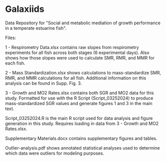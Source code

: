 # Galaxiids
Data Repository for "Social and metabolic mediation of growth performance in a temperate estuarine fish".

Files:

  1 - Respirometry Data.xlsx contains raw slopes from respirometry experiments for all fish across both stages (6 experimental days). Also shows how those slopes were used to calculate SMR, RMR, and MMR for each fish.

  2 - Mass Standardization.xlsx shows calculations to mass-standardize SMR, RMR, and MMR calculations for all fish. Additional information on this analysis can be found in Supp. Fig. 3.

  3 - Growth and MO2 Rates.xlsx contains both SGR and MO2 data for this study. Formatted for use with the R Script (Script_03252024) to produce mass-standardized SGR values and generate figures 1 and 3 in the main text.

  Script_03252024.R is the main R script used for data analysis and figure generation in this study. Requires loading in data from 3 - Growth and MO2 Rates.xlsx.

  Supplementary Materials.docx contains supplementary figures and tables.

  Outlier-analysis.pdf shows annotated statistical analyses used to determine which data were outliers for modeling purposes.
